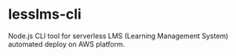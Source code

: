 # lesslms-cli
Node.js CLI tool for serverless LMS (Learning Management System) automated deploy on AWS platform.
